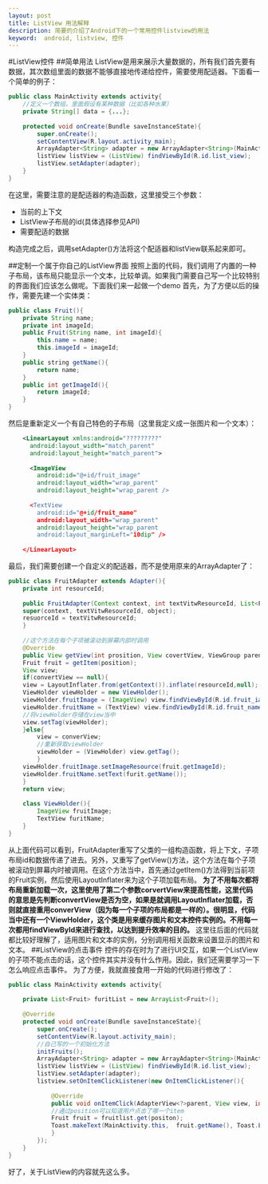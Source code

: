 ```yaml
---
layout: post
title: ListView 用法解释
description: 简要的介绍了Android下的一个常用控件listview的用法
keyword:  android, listview, 控件
---
```

#ListView控件
##简单用法
ListView是用来展示大量数据的，所有我们首先要有数据，其次数组里面的数据不能够直接地传递给控件，需要使用配适器。下面看一个简单的例子：
```java
public class MainActivity extends activity{
	//定义一个数组，里面假设有某种数据（比如各种水果）
	private String[] data = {...};
    
    protected void onCreate(Bundle saveInstanceState){
    	super.onCreate();
        setContentView(R.layout.activity_main);
        ArrayAdapter<String> adapter = new ArrayAdapter<String>(MainActivity.this,android.R.layout.simple_list_item_1，data);
        listView listView = (ListView) findViewById(R.id.list_view);
        listView.setAdapter(adapter);
    }
}
```
在这里，需要注意的是配适器的构造函数，这里接受三个参数：
- 当前的上下文
- ListView子布局的id(具体选择参见API)
- 需要配适的数据

构造完成之后，调用setAdapter()方法将这个配适器和listView联系起来即可。

##定制一个属于你自己的ListView界面
按照上面的代码，我们调用了内置的一种子布局，该布局只能显示一个文本，比较单调。如果我门需要自己写一个比较特别的界面我们应该怎么做呢。下面我们来一起做一个demo
首先，为了方便以后的操作，需要先建一个实体类：
```java
public class Fruit(){
	private String name;
    private int imageId;
    public Fruit(String name, int imageId){
    	this.name = name;
        this.imageId = imageId;
    }
    public string getName(){
    	return name;
    }
    public int getImageId(){
    	return imageId;
    }
}
```
然后是重新定义一个有自己特色的子布局（这里我定义成一张图片和一个文本）：
```xml
	<LinearLayout xmlns:android="?????????"
      android:layout_width="match_parent"
      android:layout_height="match_parent">
      
      <ImageView
        android:id="@+id/fruit_image"
        android:layout_width="wrap_parent"
        android:layout_height="wrap_parent />
        
      <TextView
        android:id="@+id/fruit_name"
        android:layout_width="wrap_parent"
        android:layout_height="wrap_parent 
        android:layout_marginLeft="10dip" />
        
    </LinearLayout>
```
最后，我们需要创建一个自定义的配适器，而不是使用原来的ArrayAdapter了：
```java
public class FruitAdapter extends Adapter(){
	private int resourceId;
    
    public FruitAdapter(Context context, int textVitwResourceId, List<Fruit> object){
    super(context, textVitwResourceId, object);
    resuorceId = textVitwResourceId;
    }
    
    //这个方法在每个子项被滚动到屏幕内部时调用
    @Override
    public View getView(int prosition, View covertView, ViewGroup parent){
    Fruit fruit = getItem(position);
    View view;
    if(convertView == null){
    view = LayoutInflater.from(getContext()).inflate(resourceId,null);
    ViewHolder viewHolder = new ViewHolder();
    viewHolder.fruitImage = (ImageView) view.findViewById(R.id.fruit_iamge);
    viewHolder.fruitName = (TextView) view.findViewById(R.id.fruit_name);
    //将viewHolder存储在view当中
    view.setTag(viewHolder);
    }else{
    	view = converView;
        //重新获取viewHolder
        viewHolder = (ViewHolder) view.getTag();
        }
    viewHolder.fruitImage.setImageResource(fruit.getImageId);
    viewHolder.fruitName.setText(furit.getName());
    }
    return view;
    
    class ViewHolder(){
    	ImageView fruitImage;
        TextView furitName;
    }
}
```
从上面代码可以看到，FruitAdapter重写了父类的一组构造函数，将上下文，子项布局id和数据传递了进去。另外，又重写了getView()方法，这个方法在每个子项被滚动到屏幕内时被调用。在这个方法当中，首先通过getItem()方法得到当前项的Fruit实例，然后使用LayoutInflater来为这个子项加载布局。
**为了不用每次都将布局重新加载一次，这里使用了第二个参数corvertView来提高性能，这里代码的意思是先判断convertView是否为空，如果是就调用LayoutInflater加载，否则就直接重用converView（因为每一个子项的布局都是一样的）。很明显，代码当中还有一个ViewHolder，这个类是用来缓存图片和文本控件实例的。不用每一次都用findViewById来进行查找，以达到提升效率的目的。**
这里往后面的代码就都比较好理解了，适用图片和文本的实例，分别调用相关函数来设置显示的图片和文本。
##ListView的点击事件
控件的存在时为了进行UI交互，如果一个ListView的子项不能点击的话，这个控件其实并没有什么作用。因此，我们还需要学习一下怎么响应点击事件。
为了方便，我就直接食用一开始的代码进行修改了：
```java
public class MainActivity extends activity{
	
    private List<Fruit> furitList = new ArrayList<Fruit>();
    
    @Override
    protected void onCreate(Bundle saveInstanceState){
    	super.onCreate();
        setContentView(R.layout.activity_main);
        //自己写的一个初始化方法
        initFruits();
        ArrayAdapter<String> adapter = new ArrayAdapter<String>(MainActivity.this,android.R.layout.simple_list_item_1，fruitList);
        listView listView = (ListView) findViewById(R.id.list_view);
        listView.setAdapter(adapter);
        listview.setOnItemClickListener(new OnItemClickListener(){
        	
            @Override
            public void onItemClick(AdapterView<?>parent, View view, int position, long id){
            //通过position可以知道用户点击了哪一个item
            Fruit fruit = fruitlist.get(positon);
            Toast.makeText(MainActivity.this,  fruit.getName(), Toast.LENGTH_SHORT).show();
            }
        });
    }
}
```
好了，关于ListView的内容就先这么多。